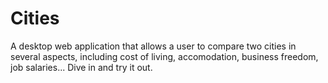 # Cities
A desktop web application that allows a user to compare two cities in several aspects, including cost of living, accomodation, business freedom, job salaries... Dive in and try it out.
